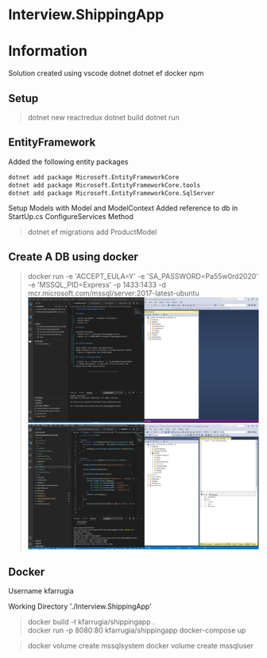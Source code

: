 # Interview.ShippingApp
# Information

Solution created using 
    vscode
    dotnet 
    dotnet ef
    docker
    npm 

## Setup 

> dotnet new reactredux
> dotnet build
> dotnet run

## EntityFramework

Added the following entity packages

    dotnet add package Microsoft.EntityFrameworkCore  
    dotnet add package Microsoft.EntityFrameworkCore.tools 
    dotnet add package Microsoft.EntityFrameworkCore.SqlServer

Setup Models with Model and ModelContext
Added reference to db in StartUp.cs ConfigureServices Method
> dotnet ef migrations add ProductModel

## Create A DB using docker

> docker run -e 'ACCEPT_EULA=Y' -e 'SA_PASSWORD=Pa55w0rd2020' -e 'MSSQL_PID=Express' -p 1433:1433 -d mcr.microsoft.com/mssql/server:2017-latest-ubuntu
![Db Creation](https://github.com/KarlFarrugia/Interview.ShippingApp/blob/main/Images/DB_Creation.PNG "Db Creation")
![Writing to DB](https://github.com/KarlFarrugia/Interview.ShippingApp/blob/main/Images/Writing_To_DB.PNG "Writing to DB")

## Docker

Username kfarrugia

Working Directory './Interview.ShippingApp'

> docker build -t kfarrugia/shippingapp .  
> docker run  -p 8080:80 kfarrugia/shippingapp
> docker-compose up

> docker volume create mssqlsystem
> docker volume create mssqluser

